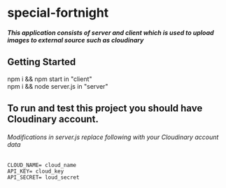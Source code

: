 # special-fortnight

##### This application consists of server and client which is used to upload images to external source such as cloudinary

## Getting Started
  npm i && npm start in "client"                                                                                                 
  npm i && node server.js in "server"

## To run and test this project you should have Cloudinary account.

  ###### Modifications in server.js replace following with your Cloudinary account data
  
    CLOUD_NAME= cloud_name
    API_KEY= cloud_key
    API_SECRET= loud_secret
